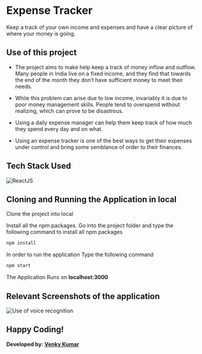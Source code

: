 # Expense Tracker
Keep a track of your own income and expenses and have a clear picture of where your money is going.

## Use of this project
- The project aims to make help keep a track of money inflow and outflow. Many people in India live on a fixed income, and they find that towards the end of the month they don’t have sufficient money to meet their needs. 

- While this problem can arise due to low income, invariably it is due to poor money management skills. People tend to overspend without realizing, which can prove to be disastrous. 

- Using a daily expense manager can help them keep track of how much they spend every day and on what. 

- Using an expense tracker is one of the best ways to get their expenses under control and bring some semblance of order to their finances.

## Tech Stack Used

<p><img src="https://img.shields.io/badge/-ReactJs-61DAFB?logo=react&logoColor=white&style=for-the-badge" alt="ReactJS"> </p>

## Cloning and Running the Application in local

Clone the project into local

Install all the npm packages. Go into the project folder and type the following command to install all npm packages

```bash
npm install
```

In order to run the application Type the following command

```bash
npm start
```

The Application Runs on **localhost:3000**

## Relevant Screenshots of the application
![Use of voice recognition](https://user-images.githubusercontent.com/80601095/124516368-198cf800-ddff-11eb-9ba6-d7a59a1e95db.png)

## Happy Coding!

<strong>Developed by: <a href="https://github.com/BoddepallyVenkatesh06">Venky Kumar</a>
